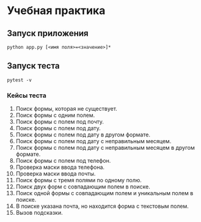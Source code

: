 # Учебная практика
## Запуск приложения
`python app.py [<имя поля>=<значение>]*`
## Запуск теста
`pytest -v`
### Кейсы теста
1. Поиск формы, которая не существует.
2. Поиск формы с одним полем.
3. Поиск формы с полем под почту.
4. Поиск формы с полем под дату.
5. Поиск формы с полем под дату в другом формате.
6. Поиск формы с полем под дату с неправильным месяцем.
7. Поиск формы с полем под дату с неправильным месяцем в другом формате.
8. Поиск формы с полем под телефон.
9. Проверка маски ввода телефона.
10. Проверка маски ввода почты.
11. Поиск формы с тремя полями по одному полю.
12. Поиск двух форм с совпадающим полем в поиске.
13. Поиск одной формы с совпадающим полем и уникальным полем в поиске.
14. В поиске указана почта, но находится форма с текстовым полем.
15. Вызов подсказки.
